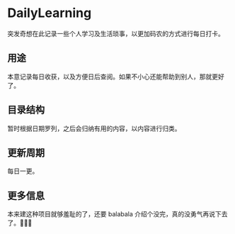 # DailyLearning
突发奇想在此记录一些个人学习及生活琐事，以更加码农的方式进行每日打卡。

## 用途
本意记录每日收获，以及方便日后查阅。如果不小心还能帮助到别人，那就更好了。

## 目录结构
暂时根据日期罗列，之后会归纳有用的内容，以内容进行归类。

## 更新周期
每日一更。

## 更多信息
本来建这种项目就够羞耻的了，还要 balabala 介绍个没完，真的没勇气再说下去了。🙏🙈👧
